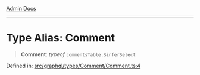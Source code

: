 [Admin Docs](/)

***

# Type Alias: Comment

> **Comment**: *typeof* `commentsTable.$inferSelect`

Defined in: [src/graphql/types/Comment/Comment.ts:4](https://github.com/syedali237/talawa-api/blob/1ea81b2cbc70edeabb13ce54739da6a490530cde/src/graphql/types/Comment/Comment.ts#L4)
